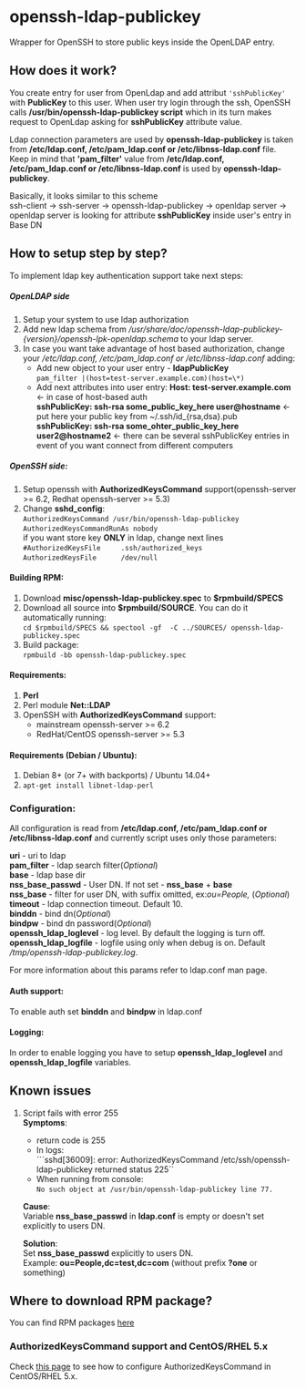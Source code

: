 openssh-ldap-publickey
======================

Wrapper for OpenSSH to store public keys inside the OpenLDAP entry.

## How does it work?

You create entry for user from OpenLdap and add attribut `'sshPublicKey'` with **PublicKey** to this user.
When user try login through the ssh, OpenSSH calls **/usr/bin/openssh-ldap-publickey script** which in its turn makes request to OpenLdap asking for **sshPublicKey** attribute value.

Ldap connection parameters are used by **openssh-ldap-publickey** is taken from **/etc/ldap.conf, /etc/pam_ldap.conf or /etc/libnss-ldap.conf** file.
Keep in mind that  **'pam_filter'** value from **/etc/ldap.conf, /etc/pam_ldap.conf or /etc/libnss-ldap.conf** is used by **openssh-ldap-publickey**.

Basically, it looks similar to this scheme   
ssh-client -> ssh-server -> openssh-ldap-publickey -> openldap server -> openldap server is looking for attribute **sshPublicKey** inside user's entry in Base DN
## How to setup step by step?

To implement ldap key authentication support take next steps:
##### OpenLDAP side

1. Setup your system to use ldap authorization
2. Add new ldap schema from */usr/share/doc/openssh-ldap-publickey-{version}/openssh-lpk-openldap.schema* to your ldap server.
3. In case you want take advantage of host based authorization, change your */etc/ldap.conf, /etc/pam_ldap.conf or /etc/libnss-ldap.conf* adding:   
    + Add new object to your user entry - **ldapPublicKey**    
    `pam_filter |(host=test-server.example.com)(host=\*)`
    + Add next attributes into user entry:
    **Host: test-server.example.com** <- in case of host-based auth     
    **sshPublicKey: ssh-rsa some_public_key_here user@hostname** <- put here your public key from ~/.ssh/id_{rsa,dsa}.pub     
    **sshPublicKey: ssh-rsa some_ohter_public_key_here user2@hostname2** <- there can be several sshPublicKey entries in event of you want connect from different computers

##### OpenSSH side:
1. Setup openssh with **AuthorizedKeysCommand** support(openssh-server >= 6.2, Redhat openssh-server >= 5.3)
2. Change **sshd_config**:     
`AuthorizedKeysCommand /usr/bin/openssh-ldap-publickey`     
`AuthorizedKeysCommandRunAs nobody`     
if you want store key **ONLY** in ldap, change next lines     
`#AuthorizedKeysFile     .ssh/authorized_keys`      
`AuthorizedKeysFile      /dev/null`


#### Building RPM:
1. Download **misc/openssh-ldap-publickey.spec** to **$rpmbuild/SPECS**
2. Download all source into **$rpmbuild/SOURCE**. You can do it automatically running:     
`cd $rpmbuild/SPECS && spectool -gf  -C ../SOURCES/ openssh-ldap-publickey.spec`
3. Build package:      
`rpmbuild -bb openssh-ldap-publickey.spec`     

#### Requirements:
1. **Perl**
2. Perl module **Net::LDAP**
3. OpenSSH with **AuthorizedKeysCommand** support:
    * mainstream openssh-server >= 6.2
    * RedHat/CentOS openssh-server >= 5.3

#### Requirements (Debian / Ubuntu):
1. Debian 8+ (or 7+ with backports) / Ubuntu 14.04+
2. `apt-get install libnet-ldap-perl`

### Configuration:

All configuration is read from **/etc/ldap.conf, /etc/pam_ldap.conf or /etc/libnss-ldap.conf** and currently script uses only those parameters:


**uri** - uri to ldap     
**pam_filter** - ldap search filter(*Optional*)     
**base** - ldap base dir      
**nss_base_passwd** - User DN. If not set - **nss_base** + **base**     
**nss_base** - filter for user DN, with suffix omitted, ex:*ou=People,* (*Optional*)     
**timeout** - ldap connection timeout. Default 10.         
**binddn** - bind dn(*Optional*)      
**bindpw** - bind dn password(*Optional*)      
**openssh_ldap_loglevel** - log level. By default the logging is turn off.       
**openssh_ldap_logfile** - logfile using only when debug is on. Default */tmp/openssh-ldap-publickey.log*.      

For more information about this params refer to ldap.conf man page.

#### Auth support:
To enable auth set **binddn** and **bindpw** in ldap.conf

#### Logging:
In order to enable logging you have to setup **openssh_ldap_loglevel** and **openssh_ldap_logfile** variables.

## Known issues
1. Script fails with error 255    
    **Symptoms**:   
    * return code is 255    
    * In logs:       
    ```sshd[36009]: error: AuthorizedKeysCommand /etc/ssh/openssh-ldap-publickey returned status 225``
    * When running from console:       
    ```No such object at /usr/bin/openssh-ldap-publickey line 77.```      


    **Cause**:      
    Variable **nss_base_passwd** in **ldap.conf** is empty or doesn't set explicitly to users DN.     

    **Solution**:     
    Set **nss_base_passwd** explicitly to users DN.     
    Example: **ou=People,dc=test,dc=com** (without prefix **?one** or something)     


## Where to download RPM package?      
You can find RPM packages [here](http://andriigrytsenko.net/repo/openssh-ldap-publickey/)

### AuthorizedKeysCommand support and CentOS/RHEL 5.x
Check [this page](http://andriigrytsenko.net/2013/05/authorizedkeyscommand-support-and-centosrhel-5-x/) to see how to configure AuthorizedKeysCommand in CentOS/RHEL 5.x.
